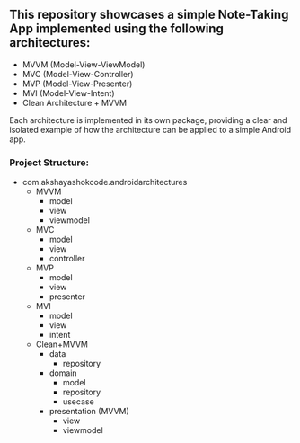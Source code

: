 ## This repository showcases a simple Note-Taking App implemented using the following architectures:

- MVVM (Model-View-ViewModel)
- MVC (Model-View-Controller)
- MVP (Model-View-Presenter)
- MVI (Model-View-Intent)
- Clean Architecture + MVVM


Each architecture is implemented in its own package, providing a clear and isolated example of how the architecture can be applied to a simple Android app.

### Project Structure:
- com.akshayashokcode.androidarchitectures
  - MVVM
    - model
    - view
    - viewmodel
  - MVC
    - model
    - view
    - controller
  - MVP
    - model
    - view
    - presenter
  - MVI
    - model
    - view
    - intent
  - Clean+MVVM
    - data
      - repository
    - domain
      - model
      - repository
      - usecase
    - presentation (MVVM)
      - view
      - viewmodel

